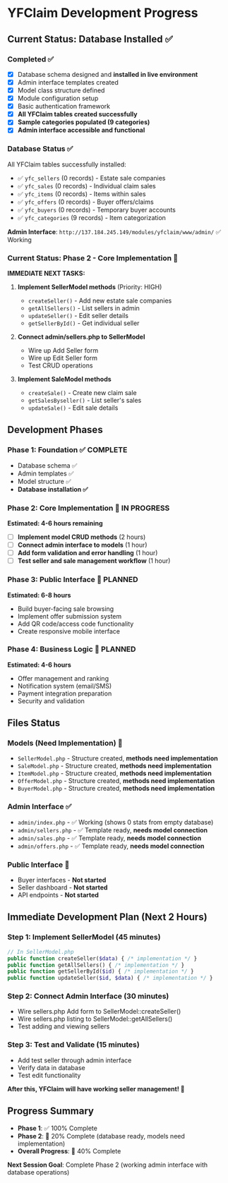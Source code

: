 # YFClaim Development Progress

## Current Status: Database Installed ✅

### Completed ✅
- [x] Database schema designed and **installed in live environment**
- [x] Admin interface templates created  
- [x] Model class structure defined
- [x] Module configuration setup
- [x] Basic authentication framework
- [x] **All YFClaim tables created successfully**
- [x] **Sample categories populated (9 categories)**
- [x] **Admin interface accessible and functional**

### Database Status ✅
All YFClaim tables successfully installed:
- ✅ `yfc_sellers` (0 records) - Estate sale companies
- ✅ `yfc_sales` (0 records) - Individual claim sales  
- ✅ `yfc_items` (0 records) - Items within sales
- ✅ `yfc_offers` (0 records) - Buyer offers/claims
- ✅ `yfc_buyers` (0 records) - Temporary buyer accounts
- ✅ `yfc_categories` (9 records) - Item categorization

**Admin Interface**: `http://137.184.245.149/modules/yfclaim/www/admin/` ✅ Working

### Current Status: Phase 2 - Core Implementation 🚧

**IMMEDIATE NEXT TASKS:**

1. **Implement SellerModel methods** (Priority: HIGH)
   - `createSeller()` - Add new estate sale companies
   - `getAllSellers()` - List sellers in admin
   - `updateSeller()` - Edit seller details
   - `getSellerById()` - Get individual seller

2. **Connect admin/sellers.php to SellerModel** 
   - Wire up Add Seller form
   - Wire up Edit Seller form
   - Test CRUD operations

3. **Implement SaleModel methods**
   - `createSale()` - Create new claim sale
   - `getSalesByseller()` - List seller's sales
   - `updateSale()` - Edit sale details

## Development Phases

### Phase 1: Foundation ✅ COMPLETE
- Database schema ✅
- Admin templates ✅  
- Model structure ✅
- **Database installation ✅**

### Phase 2: Core Implementation 🚧 IN PROGRESS
**Estimated: 4-6 hours remaining**
- [ ] **Implement model CRUD methods** (2 hours)
- [ ] **Connect admin interface to models** (1 hour)
- [ ] **Add form validation and error handling** (1 hour)
- [ ] **Test seller and sale management workflow** (1 hour)

### Phase 3: Public Interface 📅 PLANNED
**Estimated: 6-8 hours**
- Build buyer-facing sale browsing
- Implement offer submission system
- Add QR code/access code functionality
- Create responsive mobile interface

### Phase 4: Business Logic 📅 PLANNED
**Estimated: 4-6 hours**
- Offer management and ranking
- Notification system (email/SMS)
- Payment integration preparation
- Security and validation

## Files Status

### Models (Need Implementation) 🚧
- `SellerModel.php` - Structure created, **methods need implementation**
- `SaleModel.php` - Structure created, **methods need implementation**
- `ItemModel.php` - Structure created, **methods need implementation**
- `OfferModel.php` - Structure created, **methods need implementation**
- `BuyerModel.php` - Structure created, **methods need implementation**

### Admin Interface ✅
- `admin/index.php` - ✅ Working (shows 0 stats from empty database)
- `admin/sellers.php` - ✅ Template ready, **needs model connection**
- `admin/sales.php` - ✅ Template ready, **needs model connection**
- `admin/offers.php` - ✅ Template ready, **needs model connection**

### Public Interface 📅
- Buyer interfaces - **Not started**
- Seller dashboard - **Not started**  
- API endpoints - **Not started**

## Immediate Development Plan (Next 2 Hours)

### Step 1: Implement SellerModel (45 minutes)
```php
// In SellerModel.php
public function createSeller($data) { /* implementation */ }
public function getAllSellers() { /* implementation */ }
public function getSellerById($id) { /* implementation */ }
public function updateSeller($id, $data) { /* implementation */ }
```

### Step 2: Connect Admin Interface (30 minutes)
- Wire sellers.php Add form to SellerModel::createSeller()
- Wire sellers.php listing to SellerModel::getAllSellers()
- Test adding and viewing sellers

### Step 3: Test and Validate (15 minutes)
- Add test seller through admin interface
- Verify data in database
- Test edit functionality

**After this, YFClaim will have working seller management! 🎯**

## Progress Summary
- **Phase 1**: ✅ 100% Complete
- **Phase 2**: 🚧 20% Complete (database ready, models need implementation)
- **Overall Progress**: 🚧 40% Complete

**Next Session Goal**: Complete Phase 2 (working admin interface with database operations)